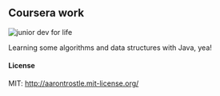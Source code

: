## Coursera work

![junior dev for life](https://media.giphy.com/media/d2YVk2ZRuQuqvVlu/giphy.gif)

Learning some algorithms and data structures with Java, yea!

#### License

MIT: http://aarontrostle.mit-license.org/
